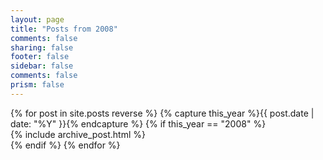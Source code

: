 ```yaml
---
layout: page
title: "Posts from 2008"
comments: false
sharing: false
footer: false
sidebar: false
comments: false
prism: false
---
```


<div id="blog-archives">
{% for post in site.posts reverse %}
{% capture this_year %}{{ post.date | date: "%Y" }}{% endcapture %}
{% if this_year == "2008" %}
<div class="post">
  {% include archive_post.html %}
</div>
{% endif %}
{% endfor %}
</div>